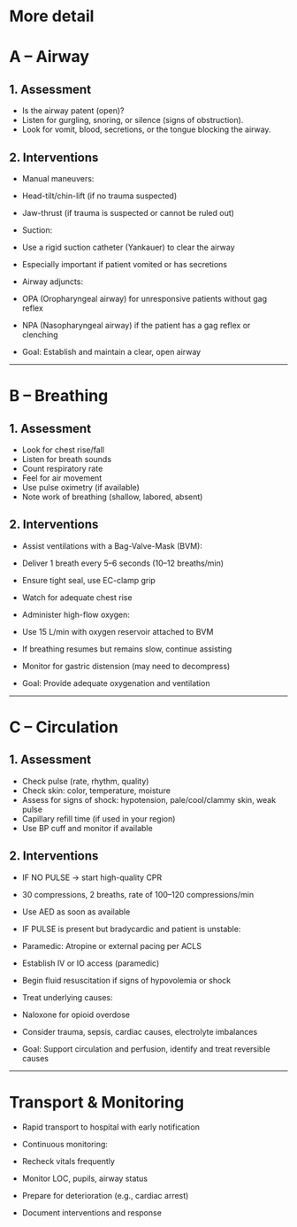 
# More detail

# A – Airway

## 1. Assessment

* Is the airway patent (open)?
* Listen for gurgling, snoring, or silence (signs of obstruction).
* Look for vomit, blood, secretions, or the tongue blocking the airway.

## 2. Interventions

* Manual maneuvers:
* Head-tilt/chin-lift (if no trauma suspected)
* Jaw-thrust (if trauma is suspected or cannot be ruled out)

* Suction:
* Use a rigid suction catheter (Yankauer) to clear the airway
* Especially important if patient vomited or has secretions

* Airway adjuncts:
* OPA (Oropharyngeal airway) for unresponsive patients without gag reflex
* NPA (Nasopharyngeal airway) if the patient has a gag reflex or clenching

* Goal: Establish and maintain a clear, open airway

---

# B – Breathing

## 1. Assessment

* Look for chest rise/fall
* Listen for breath sounds
* Count respiratory rate
* Feel for air movement
* Use pulse oximetry (if available)
* Note work of breathing (shallow, labored, absent)

## 2. Interventions

* Assist ventilations with a Bag-Valve-Mask (BVM):
* Deliver 1 breath every 5–6 seconds (10–12 breaths/min)
* Ensure tight seal, use EC-clamp grip
* Watch for adequate chest rise

* Administer high-flow oxygen:
* Use 15 L/min with oxygen reservoir attached to BVM

* If breathing resumes but remains slow, continue assisting
* Monitor for gastric distension (may need to decompress)

* Goal: Provide adequate oxygenation and ventilation

---

# C – Circulation

## 1. Assessment

* Check pulse (rate, rhythm, quality)
* Check skin: color, temperature, moisture
* Assess for signs of shock: hypotension, pale/cool/clammy skin, weak pulse
* Capillary refill time (if used in your region)
* Use BP cuff and monitor if available

## 2. Interventions

* IF NO PULSE → start high-quality CPR
* 30 compressions, 2 breaths, rate of 100–120 compressions/min
* Use AED as soon as available

* IF PULSE is present but bradycardic and patient is unstable:
* Paramedic: Atropine or external pacing per ACLS

* Establish IV or IO access (paramedic)
* Begin fluid resuscitation if signs of hypovolemia or shock

* Treat underlying causes:
* Naloxone for opioid overdose
* Consider trauma, sepsis, cardiac causes, electrolyte imbalances

* Goal: Support circulation and perfusion, identify and treat reversible causes

---

# Transport & Monitoring

* Rapid transport to hospital with early notification

* Continuous monitoring:
* Recheck vitals frequently
* Monitor LOC, pupils, airway status
* Prepare for deterioration (e.g., cardiac arrest)

* Document interventions and response

